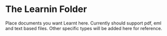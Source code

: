 # The Learnin Folder
Place documents you want Learnt here. Currently should support pdf, eml and text based files. Other specific types will be added here for reference.